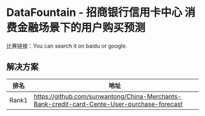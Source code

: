 
# DataFountain - 招商银行信用卡中心 消费金融场景下的用户购买预测

比赛链接：You can search it on baidu or google.

## 解决方案
|排名|地址|
|----|----|
|Rank1|https://github.com/sunwantong/China-Merchants-Bank-credit-card-Cente-User-purchase-forecast|
